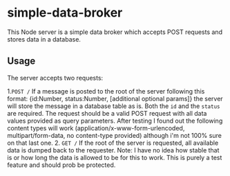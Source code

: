 # simple-data-broker
This Node server is a simple data broker which accepts POST requests and stores data in a database.

## Usage

The server accepts two requests:

1.`POST /` If a message is posted to the root of the server following this format: {id:Number, status:Number, [additional optional params]} the server will store the message in a database table as is. Both the `id` and the `status` are required. The request should be a valid POST request with all data values provided as query parameters. After testing I found out the following content types will work (application/x-www-form-urlencoded, multipart/form-data, no content-type provided) although i'm not 100% sure on that last one.
2. `GET /` If the root of the server is requested, all available data is dumped back to the requester. Note: I have no idea how stable that is or how long the data is allowed to be for this to work. This is purely a test feature and should prob be protected.